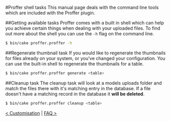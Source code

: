 #Proffer shell tasks
This manual page deals with the command line tools which are included with the Proffer plugin.

##Getting available tasks
Proffer comes with a built in shell which can help you achieve certain things when dealing with your uploaded files. To
find out more about the shell you can use the `-h` flag on the command line.

```bash
$ bin/cake proffer.proffer -h
```

##Regenerate thumbnail task
If you would like to regenerate the thumbnails for files already on your system, or you've changed your configuration. You
can use the built-in shell to regenerate the thumbnails for a table.

```bash
$ bin/cake proffer.proffer generate <table>
```

##Cleanup task
The cleanup task will look at a models uploads folder and match the files there with it's matching entry in the
database. If a file doesn't have a matching record in the database it **will be deleted**.

```bash
$ bin/cake proffer.proffer cleanup <table>
```


[< Customisation](customisation.md) | [FAQ >](faq.md)
